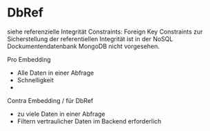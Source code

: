 DbRef
=====

siehe referenzielle Integrität Constraints:
Foreign Key Constraints zur Sicherstellung der referentiellen Integrität ist in der NoSQL Dockumentendatenbank MongoDB nicht vorgesehen.

Pro Embedding
- Alle Daten in einer Abfrage
- Schnelligkeit
- 



Contra Embedding / für DbRef
- zu viele Daten in einer Abfrage
- Filtern vertraulicher Daten im Backend erforderlich